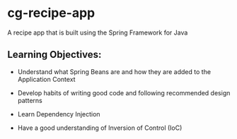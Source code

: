 # cg-recipe-app
A recipe app that is built using the Spring Framework for Java

## Learning Objectives:
* Understand what Spring Beans are and how they are added to the Application Context

* Develop habits of writing good code and following recommended design patterns

* Learn Dependency Injection

* Have a good understanding of Inversion of Control (IoC)
